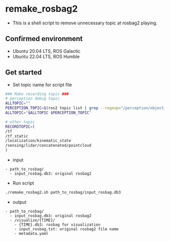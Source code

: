 # remake_rosbag2

- This is a shell script to remove unnecessary topic at rosbag2 playing.

## Confirmed environment

- Ubuntu 20.04 LTS, ROS Galactic
- Ubuntu 22.04 LTS, ROS Humble

## Get started

- Set topic name for script file

```sh
### Make recording topic ###
# perception debug topic
ALLTOPIC=""
PERCEPTION_TOPIC=$(ros2 topic list | grep --regexp="/perception/object_recognition/*")
ALLTOPIC="$ALLTOPIC $PERCEPTION_TOPIC"

# other topic
RECORDTOPIC=(
/tf
/tf_static
/localization/kinematic_state
/sensing/lidar/concatenated/pointcloud
)
```

- input

```
- path_to_rosbag/
  - input_rosbag.db3: original rosbag2
```

- Run script

```sh
./remake_rosbag2.sh path_to_rosbag/input_rosbag.db3
```

- output

```
- path_to_rosbag/
  - input_rosbag.db3: original rosbag2
  - /visualize/{TIME}/
    - {TIME}.db3: rosbag for visualization
    - input_rosbag.txt: original rosbag2 file name
    - metadata.yaml
```
